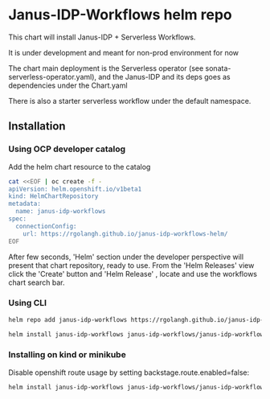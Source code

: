 # Janus-IDP-Workflows helm repo

This chart will install Janus-IDP + Serverless Workflows.

It is under development and meant for non-prod environment for now

The chart main deployment is the Serverless operator (see sonata-serverless-operator.yaml), and
the Janus-IDP and its deps goes as dependencies under the Chart.yaml

There is also a starter serverless workflow under the default namespace.

## Installation

### Using OCP developer catalog

Add the helm chart resource to the catalog


```bash
cat <<EOF | oc create -f -
apiVersion: helm.openshift.io/v1beta1
kind: HelmChartRepository
metadata:
  name: janus-idp-workflows
spec:
  connectionConfig:
    url: https://rgolangh.github.io/janus-idp-workflows-helm/
EOF
```

After few seconds, 'Helm' section under the developer perspective will present that chart repository, ready to use. 
From the 'Helm Releases' view click the 'Create' button and 'Helm Release' , locate and use the workflows chart search bar.


### Using CLI
```bash
helm repo add janus-idp-workflows https://rgolangh.github.io/janus-idp-workflows-helm

helm install janus-idp-workflows janus-idp-workflows/janus-idp-workflows
```


### Installing on kind or minikube

Disable openshift route usage by setting backstage.route.enabled=false:
```bash
helm install janus-idp-workflows janus-idp-workflows/janus-idp-workflows --set backstage.route.enabled=false
 ```
